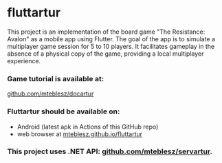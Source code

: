 # fluttartur

This project is an implementation of the board game "The Resistance: Avalon" as a mobile app using Flutter. The goal of the app is to simulate a multiplayer game session for 5 to 10 players. It facilitates gameplay in the absence of a physical copy of the game, providing a local multiplayer experience.

### Game tutorial is available at: 

[github.com/mteblesz/docartur](https://github.com/mteblesz/docartur?tab=readme-ov-file#fluttartur-tutorial)

### Fluttartur should be available on:

* Android (latest apk in Actions of this GitHub repo)
* web browser at [mteblesz.github.io/fluttartur](https://mteblesz.github.io/fluttartur/)


### This project uses .NET API: [github.com/mteblesz/servartur](https://github.com/mteblesz/servartur).

